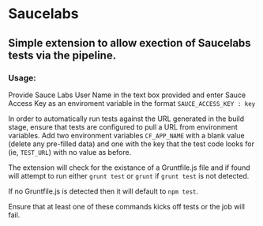 # Saucelabs
## Simple extension to allow exection of Saucelabs tests via the pipeline.


### Usage:
Provide Sauce Labs User Name in the text box provided and enter Sauce Access Key as an enviroment variable in the format `SAUCE_ACCESS_KEY : key`

In order to automatically run tests against the URL generated in the build stage, ensure that tests are configured to pull a URL from environment variables. Add two environment variables `CF_APP_NAME` with a blank value (delete any pre-filled data) and one with the key that the test code looks for (ie, `TEST_URL`) with no value as before.

The extension will check for the existance of a Gruntfile.js file and if found will attempt to run either `grunt test` or `grunt` if `grunt test` is not detected. 

If no Gruntfile.js is detected then it will default to `npm test`. 

Ensure that at least one of these commands kicks off tests or the job will fail.
